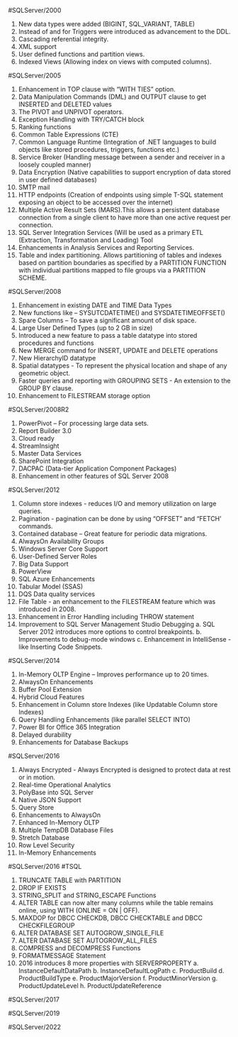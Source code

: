 #SQLServer/2000
1. New data types were added (BIGINT, SQL_VARIANT, TABLE)
2. Instead of and for Triggers were introduced as advancement to the DDL.
3. Cascading referential integrity.
4. XML support
5. User defined functions and partition views.
6. Indexed Views (Allowing index on views with computed columns).


#SQLServer/2005
1. Enhancement in TOP clause with “WITH TIES” option.
2. Data Manipulation Commands (DML) and OUTPUT clause to get INSERTED and DELETED values
3. The PIVOT and UNPIVOT operators.
4. Exception Handling with TRY/CATCH block
5. Ranking functions
6. Common Table Expressions (CTE)
7. Common Language Runtime (Integration of .NET languages to build objects like stored procedures, triggers,
functions etc.)
8. Service Broker (Handling message between a sender and receiver in a loosely coupled manner)
9. Data Encryption (Native capabilities to support encryption of data stored in user defined databases)
10. SMTP mail
11. HTTP endpoints (Creation of endpoints using simple T-SQL statement exposing an object to be accessed over
the internet)
12. Multiple Active Result Sets (MARS).This allows a persistent database connection from a single client to have
more than one active request per connection.
13. SQL Server Integration Services (Will be used as a primary ETL (Extraction, Transformation and Loading) Tool
14. Enhancements in Analysis Services and Reporting Services.
15. Table and index partitioning. Allows partitioning of tables and indexes based on partition boundaries as
specified by a PARTITION FUNCTION with individual partitions mapped to file groups via a PARTITION
SCHEME.



#SQLServer/2008
1. Enhancement in existing DATE and TIME Data Types
2. New functions like – SYSUTCDATETIME() and SYSDATETIMEOFFSET()
3. Spare Columns – To save a significant amount of disk space.
4. Large User Defined Types (up to 2 GB in size)
5. Introduced a new feature to pass a table datatype into stored procedures and functions
6. New MERGE command for INSERT, UPDATE and DELETE operations
7. New HierarchyID datatype
8. Spatial datatypes - To represent the physical location and shape of any geometric object.
9. Faster queries and reporting with GROUPING SETS - An extension to the GROUP BY clause.
10. Enhancement to FILESTREAM storage option


#SQLServer/2008R2
1. PowerPivot – For processing large data sets.
2. Report Builder 3.0
3. Cloud ready
4. StreamInsight
5. Master Data Services
6. SharePoint Integration
7. DACPAC (Data-tier Application Component Packages)
8. Enhancement in other features of SQL Server 2008


#SQLServer/2012
1. Column store indexes - reduces I/O and memory utilization on large queries.
2. Pagination - pagination can be done by using “OFFSET” and “FETCH’ commands.
3. Contained database – Great feature for periodic data migrations.
4. AlwaysOn Availability Groups
5. Windows Server Core Support
6. User-Defined Server Roles
7. Big Data Support
8. PowerView
9. SQL Azure Enhancements
10. Tabular Model (SSAS)
11. DQS Data quality services
12. File Table - an enhancement to the FILESTREAM feature which was introduced in 2008.
13. Enhancement in Error Handling including THROW statement
14. Improvement to SQL Server Management Studio Debugging a. SQL Server 2012 introduces more options to
control breakpoints. b. Improvements to debug-mode windows
c. Enhancement in IntelliSense - like Inserting Code Snippets.



#SQLServer/2014
1. In-Memory OLTP Engine – Improves performance up to 20 times.
2. AlwaysOn Enhancements
3. Buffer Pool Extension
4. Hybrid Cloud Features
5. Enhancement in Column store Indexes (like Updatable Column store Indexes)
6. Query Handling Enhancements (like parallel SELECT INTO)
7. Power BI for Office 365 Integration
8. Delayed durability
9. Enhancements for Database Backups


#SQLServer/2016
1. Always Encrypted - Always Encrypted is designed to protect data at rest or in motion.
2. Real-time Operational Analytics
3. PolyBase into SQL Server
4. Native JSON Support
5. Query Store
6. Enhancements to AlwaysOn
7. Enhanced In-Memory OLTP
8. Multiple TempDB Database Files
9. Stretch Database
10. Row Level Security
11. In-Memory Enhancements

#SQLServer/2016  #TSQL
1. TRUNCATE TABLE with PARTITION
2. DROP IF EXISTS
3. STRING_SPLIT and STRING_ESCAPE Functions
4. ALTER TABLE can now alter many columns while the table remains online, using WITH (ONLINE = ON | OFF).
5. MAXDOP for DBCC CHECKDB, DBCC CHECKTABLE and DBCC CHECKFILEGROUP
6. ALTER DATABASE SET AUTOGROW_SINGLE_FILE
7. ALTER DATABASE SET AUTOGROW_ALL_FILES
8. COMPRESS and DECOMPRESS Functions
9. FORMATMESSAGE Statement
10. 2016 introduces 8 more properties with SERVERPROPERTY
a. InstanceDefaultDataPath
b. InstanceDefaultLogPath
c. ProductBuild
d. ProductBuildType
e. ProductMajorVersion
f. ProductMinorVersion
g. ProductUpdateLevel
h. ProductUpdateReference


#SQLServer/2017

#SQLServer/2019

#SQLServer/2022
